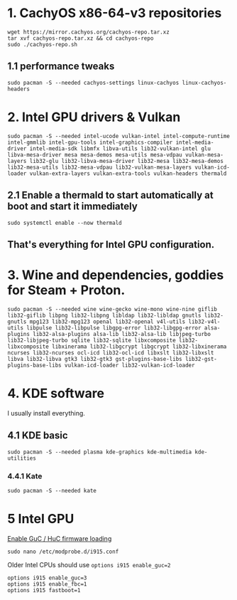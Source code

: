 # 1. CachyOS x86-64-v3 repositories
```
wget https://mirror.cachyos.org/cachyos-repo.tar.xz
tar xvf cachyos-repo.tar.xz && cd cachyos-repo
sudo ./cachyos-repo.sh
```
## 1.1 performance tweaks
```
sudo pacman -S --needed cachyos-settings linux-cachyos linux-cachyos-headers
```

# 2. Intel GPU drivers & Vulkan
```
sudo pacman -S --needed intel-ucode vulkan-intel intel-compute-runtime intel-gmmlib intel-gpu-tools intel-graphics-compiler intel-media-driver intel-media-sdk libmfx libva-utils lib32-vulkan-intel glu libva-mesa-driver mesa mesa-demos mesa-utils mesa-vdpau vulkan-mesa-layers lib32-glu lib32-libva-mesa-driver lib32-mesa lib32-mesa-demos lib32-mesa-utils lib32-mesa-vdpau lib32-vulkan-mesa-layers vulkan-icd-loader vulkan-extra-layers vulkan-extra-tools vulkan-headers thermald
```
## 2.1 Enable a thermald to start automatically at boot and start it immediately
```
sudo systemctl enable --now thermald
```
That's everything for Intel GPU configuration.
---

# 3. Wine and dependencies, goddies for Steam + Proton.
```
sudo pacman -S --needed wine wine-gecko wine-mono wine-nine giflib lib32-giflib libpng lib32-libpng libldap lib32-libldap gnutls lib32-gnutls mpg123 lib32-mpg123 openal lib32-openal v4l-utils lib32-v4l-utils libpulse lib32-libpulse libgpg-error lib32-libgpg-error alsa-plugins lib32-alsa-plugins alsa-lib lib32-alsa-lib libjpeg-turbo lib32-libjpeg-turbo sqlite lib32-sqlite libxcomposite lib32-libxcomposite libxinerama lib32-libgcrypt libgcrypt lib32-libxinerama ncurses lib32-ncurses ocl-icd lib32-ocl-icd libxslt lib32-libxslt libva lib32-libva gtk3 lib32-gtk3 gst-plugins-base-libs lib32-gst-plugins-base-libs vulkan-icd-loader lib32-vulkan-icd-loader
```

# 4. KDE software 
I usually install everything.

## 4.1 KDE basic
```
sudo pacman -S --needed plasma kde-graphics kde-multimedia kde-utilities 
```

### 4.4.1 Kate
```
sudo pacman -S --needed kate
```

# 5 Intel GPU
[Enable GuC / HuC firmware loading](https://wiki.archlinux.org/title/intel_graphics#Enable_GuC_/_HuC_firmware_loading)
```
sudo nano /etc/modprobe.d/i915.conf
```
Older Intel CPUs should use `options i915 enable_guc=2`
```
options i915 enable_guc=3
options i915 enable_fbc=1
options i915 fastboot=1
```
